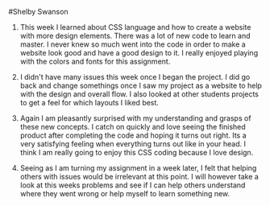 #Shelby Swanson

1. This week I learned about CSS language and how to create a website with more
design elements. There was a lot of new code to learn and master. I never knew
so much went into the code in order to make a website look good and have a good
design to it. I really enjoyed playing with the colors and fonts for this
assignment.

2. I didn't have many issues this week once I began the project. I did go back
and change somethings once I saw my project as a website to help with the
design and overall flow. I also looked at other students projects to get a
feel for which layouts I liked best.

3. Again I am pleasantly surprised with my understanding and grasps of
these new concepts. I catch on quickly and love seeing the finished product
after completing the code and hoping it turns out right. Its a very satisfying
feeling when everything turns out like in your head. I think I am really going
to enjoy this CSS coding because I love design.

4. Seeing as I am turning my assignment in a week later, I felt that helping
others with issues would be irrelevant at this point. I will however take a look
at this weeks problems and see if I can help others understand where they went wrong
or help myself to learn something new. 

